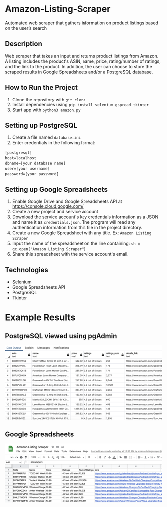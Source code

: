 # Amazon-Listing-Scraper
Automated web scraper that gathers information on product listings based on the user’s search

## Description
Web scraper that takes an input and returns product listings from Amazon. A listing includes the product's ASIN, name, price, rating/number of ratings, and
the link to the product. In addition, the user can choose to store the scraped results in Google Spreadsheets and/or a PostgreSQL database. 

## How to Run the Project
1. Clone the repository with `git clone`
2. Install dependencies using `pip install selenium gspread tkinter`
3. Start app with `python3 amazon.py`

## Setting up PostgreSQL
1. Create a file named `database.ini`
2. Enter credentials in the following format:
 
 `[postgresql]`<br>
 `host=localhost`<br>
 `dbname=[your database name]`<br>
 `user=[your username]`<br>
 `password=[your password]`

## Setting up Google Spreadsheets
1. Enable Google Drive and Google Spreadsheets API at https://console.cloud.google.com/
2. Create a new project and service account
3. Download the service account's key credentials information as a JSON and name it as `credentials.json`. The program will read any authentication information from this file in the project directory.
4. Create a new Google Spreadsheet with any title. Ex: `Amazon Listing Scraper`
5. Input the name of the spreadsheet on the line containing: `sh = gc.open("Amazon Listing Scraper")`
6. Share this spreadsheet with the service account's email. 

## Technologies
- Selenium
- Google Spreadsheets API
- PostgreSQL
- Tkinter

# Example Results
## PostgreSQL viewed using pgAdmin
![alt text](https://github.com/lincolnwu/Amazon-Listing-Scraper/blob/master/als_psql_table.png)
## Google Spreadsheets
![alt text](https://github.com/lincolnwu/Amazon-Listing-Scraper/blob/master/als_gspread_table.png)
